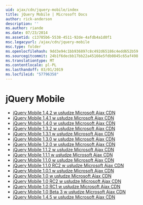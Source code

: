 ```yaml
---
uid: ajax/cdn/jquery-mobile/index
title: jQuery Mobile | Microsoft Docs
author: rick-anderson
description: ''
ms.author: riande
ms.date: 07/23/2014
ms.assetid: c13785b6-5538-4511-92de-4afdb4a1d0f1
msc.legacyurl: /ajax/cdn/jquery-mobile
msc.type: folder
ms.openlocfilehash: 9dd3e94c1bb936897c8c492d65186c4edd652b59
ms.sourcegitcommit: 24b1f6decbb17bb22a45166e5fdb0845c65af498
ms.translationtype: MT
ms.contentlocale: pl-PL
ms.lasthandoff: 03/01/2019
ms.locfileid: "57796358"
---
```

<a name="jquery-mobile"></a>jQuery Mobile
====================
- [jQuery Mobile 1.4.2 w usłudze Microsoft Ajax CDN](cdnjquerymobile142.md)
- [jQuery Mobile 1.4.1 w usłudze Microsoft Ajax CDN](cdnjquerymobile141.md)
- [jQuery Mobile 1.4.0 w usłudze Microsoft Ajax CDN](cdnjquerymobile140.md)
- [jQuery Mobile 1.3.2 w usłudze Microsoft Ajax CDN](cdnjquerymobile132.md)
- [jQuery Mobile 1.3.1 w usłudze Microsoft Ajax CDN](cdnjquerymobile131.md)
- [jQuery Mobile 1.3.0 w usłudze Microsoft Ajax CDN](cdnjquerymobile130.md)
- [jQuery Mobile 1.2.0 w usłudze Microsoft Ajax CDN](cdnjquerymobile120.md)
- [jQuery Mobile 1.1.2 w usłudze Microsoft Ajax CDN](cdnjquerymobile112.md)
- [jQuery Mobile 1.1.1 w usłudze Microsoft Ajax CDN](cdnjquerymobile111.md)
- [jQuery Mobile 1.1.0 w usłudze Microsoft Ajax CDN](cdnjquerymobile110.md)
- [jQuery Mobile 1.1.0 RC2 w usłudze Microsoft Ajax CDN](cdnjquerymobile110rc2.md)
- [jQuery Mobile 1.0.1 w usłudze Microsoft Ajax CDN](cdnjquerymobile101.md)
- [jQuery Mobile 1.0 w usłudze Microsoft Ajax CDN](cdnjquerymobile10.md)
- [jQuery Mobile 1.0 RC2 w usłudze Microsoft Ajax CDN](cdnjquerymobile10rc2.md)
- [jQuery Mobile 1.0 RC1 w usłudze Microsoft Ajax CDN](cdnjquerymobile10rc1.md)
- [jQuery Mobile 1.0 Beta 3 w usłudze Microsoft Ajax CDN](cdnjquerymobile10b3.md)
- [jQuery Mobile 1.4.5 w usłudze Microsoft Ajax CDN](cdnjquerymobile145.md)
